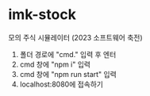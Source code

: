 # imk-stock
모의 주식 시뮬레이터 (2023 소프트웨어 축전)

1. 폴더 경로에 "cmd." 입력 후 엔터
2. cmd 창에 "npm i" 입력
3. cmd 창에 "npm run start" 입력
4. localhost:8080에 접속하기